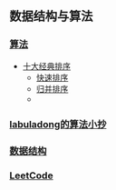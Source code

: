 ##  数据结构与算法

### [算法](/docs/dataStructures-algorithms/algorithms/readme.md)

* [十大经典排序](/docs/dataStructures-algorithms/algorithms/readme.md)
  * [快速排序](/docs/dataStructures-algorithms/algorithms/快速排序.html)
  * [归并排序](/docs/dataStructures-algorithms/algorithms/归并排序.html)
  * 



### [labuladong的算法小抄](/docs/dataStructures-algorithms/labuladong/readme.md)



### [数据结构](/docs/dataStructures-algorithms/dataStructure/readme.md)



### [LeetCode](/docs/dataStructures-algorithms/leetcode/README.md)






